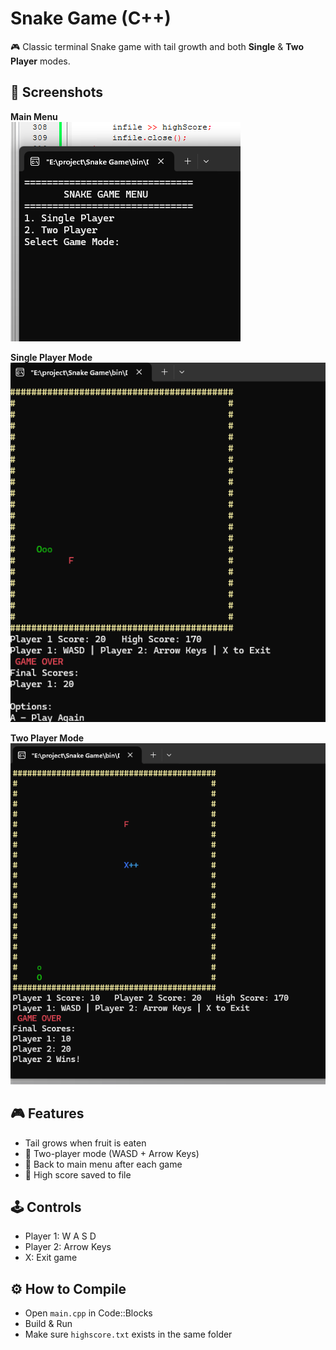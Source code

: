 # Snake Game (C++)

🎮 Classic terminal Snake game with tail growth and both **Single** & **Two Player** modes.

## 📸 Screenshots

**Main Menu**  
![Main Menu](menu.png)

**Single Player Mode**  
![Single Player](single_player.png)

**Two Player Mode**  
![Two Player](two_player.png)

## 🎮 Features
-  Tail grows when fruit is eaten
- 👥 Two-player mode (WASD + Arrow Keys)
- 🔁 Back to main menu after each game
- 💾 High score saved to file

## 🕹️ Controls
- Player 1: W A S D
- Player 2: Arrow Keys
- X: Exit game

## ⚙️ How to Compile
- Open `main.cpp` in Code::Blocks
- Build & Run
- Make sure `highscore.txt` exists in the same folder





